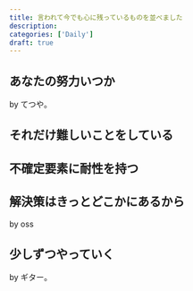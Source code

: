 ```yaml
---
title: 言われて今でも心に残っているものを並べました
description:
categories: ['Daily']
draft: true
---
```


## あなたの努力いつか

by てつや。

## それだけ難しいことをしている

## 不確定要素に耐性を持つ

## 解決策はきっとどこかにあるから

by oss

## 少しずつやっていく

by ギター。
